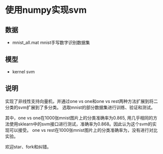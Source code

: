 # 使用numpy实现svm

## 数据

* mnist_all.mat                         mnist手写数字识别数据集

## 模型

* kernel svm

## 说明

实现了非线性支持向量机，并通过one vs one和one vs rest两种方法扩展到将二分类的svm扩展到了多分类。
选取mnist的部分数据集进行训练、验证和测试。

其中，one vs one在1000张mnist图片上的分类准确率为0.865, 用几乎相同的方法使用sklearn中的svm接口进行测试，准确率为0.868。因此认为这个svm的实现可以接受。
one vs rest在1000张mnist图片上的分类准确率为，没有进行对比实验。

欢迎star、fork和纠错。